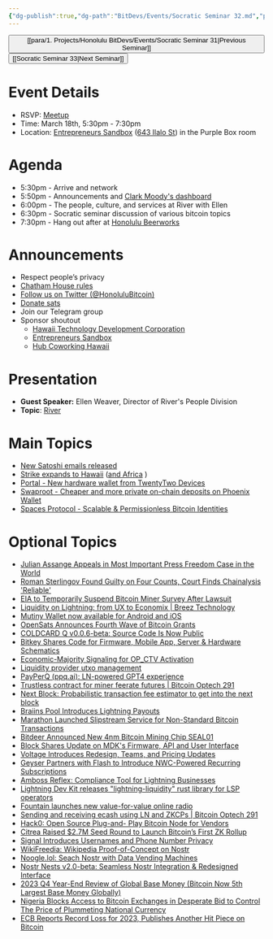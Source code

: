 ```yaml
---
{"dg-publish":true,"dg-path":"BitDevs/Events/Socratic Seminar 32.md","permalink":"/bit-devs/events/socratic-seminar-32/","title":"Socratic Seminar 32","tags":["bitdevs","bitcoin","resource","socratic-32"],"noteIcon":"3","created":"2024-01-06T20:59:30.884-10:00","updated":"2024-03-13T17:41:24.669-10:00"}
---
```




<button class="obsidian-button previous-seminar">[[para/1. Projects/Honolulu BitDevs/Events/Socratic Seminar 31\|Previous Seminar]]</button> <button class="obsidian-button next-seminar">[[Socratic Seminar 33\|Next Seminar]]</button>

# Event Details

- RSVP: [Meetup](https://www.meetup.com/honolulu-bitdevs/events/298389357/)
- Time: March 18th, 5:30pm - 7:30pm
- Location: [Entrepreneurs Sandbox](https://sandboxhawaii.org/) ([643 Ilalo St](https://goo.gl/maps/3Zj38htV13iUn4dcA)) in the Purple Box room

# Agenda

- 5:30pm - Arrive and network  
- 5:50pm - Announcements and [Clark Moody's dashboard](https://bitcoin.clarkmoody.com/dashboard/)
- 6:00pm - The people, culture, and services at River with Ellen
- 6:30pm - Socratic seminar discussion of various bitcoin topics
- 7:30pm - Hang out after at [Honolulu Beerworks](https://www.honolulubeerworks.com/)

# Announcements

- Respect people’s privacy
- [Chatham House rules](https://www.chathamhouse.org/about-us/chatham-house-rule)
- [Follow us on Twitter (@HonoluluBitcoin)](https://twitter.com/HonoluluBitcoin)
- [Donate sats](https://checkout.opennode.com/p/5dea6b7a-d33c-4fda-b54c-98f092814c7d)
- Join our Telegram group
- Sponsor shoutout
	- [Hawaii Technology Development Corporation](https://www.htdc.org/about/)
	- [Entrepreneurs Sandbox](https://sandboxhawaii.org/)
	- [Hub Coworking Hawaii](https://hubcoworkinghi.com/)

# Presentation

- **Guest Speaker:** Ellen Weaver, Director of River's People Division  
- **Topic**: [River](https://river.com/)

# Main Topics

- [New Satoshi emails released](https://x.com/pete_rizzo_/status/1761040089075888292?s=52&t=fR1UfkkV0hfE5yaQW87bRg)
- [Strike expands to Hawaii](https://x.com/Strike/status/1767285074871906556?s=20) ([and Africa](https://www.nobsbitcoin.com/strike-announces-africa-expansion/) )
- [Portal - New hardware wallet from TwentyTwo Devices](https://twenty-two.xyz/) 
- [Swaproot - Cheaper and more private on-chain deposits on Phoenix Wallet](https://acinq.co/blog/phoenix-swaproot)
- [Spaces Protocol - Scalable & Permissionless Bitcoin Identities](https://spacesprotocol.org/)

# Optional Topics

- [Julian Assange Appeals in Most Important Press Freedom Case in the World](https://www.nobsbitcoin.com/julian-assange-appeals-in-most-important-press-freedom-case-in-the-world/)
- [Roman Sterlingov Found Guilty on Four Counts, Court Finds Chainalysis 'Reliable'](https://www.nobsbitcoin.com/roman-sterlingov-found-guilty-on-four-counts/) 
- [EIA to Temporarily Suspend Bitcoin Miner Survey After Lawsuit](https://www.nobsbitcoin.com/eia-to-temporarily-suspend-bitcoin-miner-survey-after-lawsuit/)
- [Liquidity on Lightning: from UX to Economix | Breez Technology](https://medium.com/breez-technology/liquidity-on-lightning-moving-from-ux-to-economix-6e597d9e1abd)
- [Mutiny Wallet now available for Android and iOS](https://blog.mutinywallet.com/mutiny-wallet-android-and-ios/)
- [OpenSats Announces Fourth Wave of Bitcoin Grants](https://www.nobsbitcoin.com/opensats-announces-fourth-wave-of-bitcoin-grants/)
- [COLDCARD Q v0.0.6-beta: Source Code Is Now Public](https://www.nobsbitcoin.com/coldcard-q-v0-0-6-beta/)
- [Bitkey Shares Code for Firmware, Mobile App, Server & Hardware Schematics](https://www.nobsbitcoin.com/bitkey-shares-code-under-commons-clause-license/)
- [Economic-Majority Signaling for OP_CTV Activation](https://delvingbitcoin.org/t/economic-majority-signaling-for-op-ctv-activation/635)
- [Liquidity provider utxo management](https://delvingbitcoin.org/t/liquidity-provider-utxo-management/600)
- [PayPerQ (ppq.ai): LN-powered GPT4 experience](https://stacker.news/items/442023)
- [Trustless contract for miner feerate futures | Bitcoin Optech 291](https://bitcoinops.org/en/newsletters/2024/02/28/?ref=nobsbitcoin.com#trustless-contract-for-miner-feerate-futures)
- [Next Block: Probabilistic transaction fee estimator to get into the next block](https://nextblock.is/)
- [Braiins Pool Introduces Lightning Payouts](https://www.nobsbitcoin.com/braiins-introduces-lightning-payouts/)
- [Marathon Launched Slipstream Service for Non-Standard Bitcoin Transactions](https://www.nobsbitcoin.com/marathon-digital-holdings-launched-slipstream/)
- [Bitdeer Announced New 4nm Bitcoin Mining Chip SEAL01](https://www.nobsbitcoin.com/bitdeer-4nm-bitcoin-mining-chip-seal0/)
- [Block Shares Update on MDK's Firmware, API and User Interface](https://www.nobsbitcoin.com/block-shares-update-on-mdks-firmware-api-and-user-interface/)
- [Voltage Introduces Redesign, Teams, and Pricing Updates](https://www.nobsbitcoin.com/voltage-redesign-teams-pricing/)
- [Geyser Partners with Flash to Introduce NWC-Powered Recurring Subscriptions](https://www.nobsbitcoin.com/geyser-partners-with-flash-to-introduce-recurring-subscriptions/)
- [Amboss Reflex: Compliance Tool for Lightning Businesses](https://www.nobsbitcoin.com/amboss-launches-reflex/)
- [Lightning Dev Kit releases "lightning-liquidity" rust library for LSP operators](https://lightningdevkit.org/blog/unleashing-liquidity-on-the-lightning-network-with-lightning-liquidity/)
- [Fountain launches new value-for-value online radio](https://radio.fountain.fm/)
- [Sending and receiving ecash using LN and ZKCPs | Bitcoin Optech 291](https://bitcoinops.org/en/newsletters/2024/02/28/#sending-and-receiving-ecash-using-ln-and-zkcps)
- [Hack0: Open Source Plug-and- Play Bitcoin Node for Vendors](https://www.nobsbitcoin.com/hack0-open-source-bitcoin-node-for-vendors/)
- [Citrea Raised $2.7M Seed Round to Launch Bitcoin’s First ZK Rollup](https://www.nobsbitcoin.com/citrea-raises-2-7m/)
- [Signal Introduces Usernames and Phone Number Privacy](https://www.nobsbitcoin.com/signal-introduces-usernames-and-phone-number-privacy/)
- [WikiFreedia: Wikipedia Proof-of-Concept on Nostr](https://www.nobsbitcoin.com/introducing-wikifreedia/)
- [Noogle.lol: Seach Nostr with Data Vending Machines](https://www.nobsbitcoin.com/noogle-lol/)
- [Nostr Nests v2.0-beta: Seamless Nostr Integration & Redesigned Interface](https://www.nobsbitcoin.com/nostr-nests-v2-0-beta/)
- [2023 Q4 Year-End Review of Global Base Money (Bitcoin Now 5th Largest Base Money Globally)](https://www.nobsbitcoin.com/2023-year-end-review-on-global-base-money/)
- [Nigeria Blocks Access to Bitcoin Exchanges in Desperate Bid to Control The Price of Plummeting National Currency](https://www.nobsbitcoin.com/nigeria-blocks-access-to-bitcoin-exchanges-in-attempt-to-save-plummeting-national-currency/)
- [ECB Reports Record Loss for 2023, Publishes Another Hit Piece on Bitcoin](https://www.nobsbitcoin.com/ecb-reports-record-loss-for-2023-says-bitcoin-has-failed/)